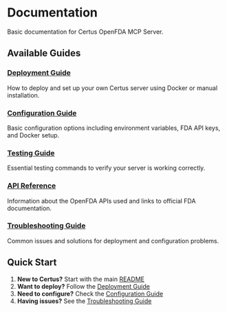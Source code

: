 # Documentation

Basic documentation for Certus OpenFDA MCP Server.

## Available Guides

### [Deployment Guide](deployment-guide.md)

How to deploy and set up your own Certus server using Docker or manual installation.

### [Configuration Guide](configuration-guide.md)

Basic configuration options including environment variables, FDA API keys, and Docker setup.

### [Testing Guide](testing-guide.md)

Essential testing commands to verify your server is working correctly.

### [API Reference](api-reference.md)

Information about the OpenFDA APIs used and links to official FDA documentation.

### [Troubleshooting Guide](troubleshooting-guide.md)

Common issues and solutions for deployment and configuration problems.

## Quick Start

1. **New to Certus?** Start with the main [README](../README.md)
2. **Want to deploy?** Follow the [Deployment Guide](deployment-guide.md)
3. **Need to configure?** Check the [Configuration Guide](configuration-guide.md)
4. **Having issues?** See the [Troubleshooting Guide](troubleshooting-guide.md)
